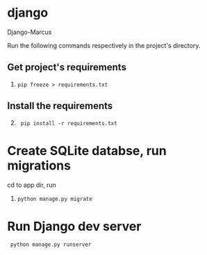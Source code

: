 # django
Django-Marcus

Run the following commands respectively in the project's directory.

## Get project's requirements
1. ```pip freeze > requirements.txt```

## Install the requirements
2. ``` pip install -r requirements.txt```

# Create SQLite databse, run migrations
cd to app dir, run

1. ```python manage.py migrate```

# Run Django dev server
``` python manage.py runserver```



